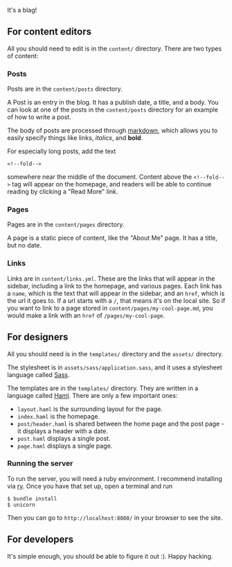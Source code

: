 It's a blag!

## For content editors

All you should need to edit is in the `content/` directory.  There are two types of content:

### Posts

Posts are in the `content/posts` directory.

A Post is an entry in the blog.  It has a publish date, a title, and a body.  You can look at one of the posts in the `content/posts` directory for an example of how to write a post.

The body of posts are processed through [markdown][], which allows you to easily specify things like links, *italics*, and **bold**.

For especially long posts, add the text

    <!--fold-->

somewhere near the middle of the document.  Content above the `<!--fold-->` tag will appear on the homepage, and readers will be able to continue reading by clicking a "Read More" link.

[markdown]: http://daringfireball.net/projects/markdown/

### Pages

Pages are in the `content/pages` directory.

A page is a static piece of content, like the "About Me" page.  It has a title, but no date.

### Links

Links are in `content/links.yml`.  These are the links that will appear in the sidebar, including a link to the homepage, and various pages.  Each link has a `name`, which is the text that will appear in the sidebar, and an `href`, which is the url it goes to.  If a url starts with a `/`, that means it's on the local site.  So if you want to link to a page stored in `content/pages/my-cool-page.md`, you would make a link with an `href` of `/pages/my-cool-page`.

## For designers

All you should need is in the `templates/` directory and the `assets/` directory.

The stylesheet is in `assets/sass/application.sass`, and it uses a stylesheet language called [Sass][].

[sass]: http://sass-lang.com/

The templates are in the `templates/` directory.  They are written in a language called [Haml][].  There are only a few important ones:

- `layout.haml` is the surrounding layout for the page.
- `index.haml` is the homepage.
- `post/header.haml` is shared between the home page and the post page - it displays a header with a date.
- `post.haml` displays a single post.
- `page.haml` displays a single page.

[haml]: http://haml.info/

### Running the server
To run the server, you will need a ruby environment.  I recommend installing via [ry](https://github.com/jneen/ry).  Once you have that set up, open a terminal and run

```
$ bundle install
$ unicorn
```

Then you can go to `http://localhost:8080/` in your browser to see the site.

## For developers

It's simple enough, you should be able to figure it out :).  Happy hacking.
